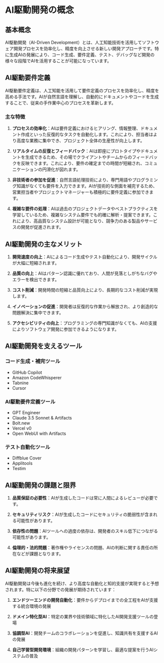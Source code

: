# AI駆動開発の概念

## 基本概念

AI駆動開発（AI-Driven Development）とは、人工知能技術を活用してソフトウェア開発プロセスを効率化し、精度を向上させる新しい開発アプローチです。特に生成AIの発展により、コード生成、要件定義、テスト、デバッグなど開発の様々な段階でAIを活用することが可能になっています。

## AI駆動要件定義

AI駆動要件定義は、人工知能を活用して要件定義のプロセスを効率化し、精度を高める手法です。AIが自然言語を理解し、自動的にドキュメントやコードを生成することで、従来の手作業中心のプロセスを革新します。

### 主な特徴

1. **プロセスの効率化**：AIは要件定義におけるヒアリング、情報整理、ドキュメント作成といった反復的なタスクを自動化します。これにより、担当者はより高度な業務に集中でき、プロジェクト全体の生産性が向上します。

2. **リアルタイムの反復とフィードバック**：AIは即座にプロトタイプやドキュメントを生成できるため、その場でクライアントやチームからのフィードバックを反映できます。これにより、要件の確定までの時間が短縮され、コミュニケーションの円滑化が図れます。

3. **非技術者の参加を促進**：自然言語処理技術により、専門用語やプログラミング知識がなくても要件を入力できます。AIが技術的な側面を補完するため、営業担当者やプロジェクトマネージャーも積極的に要件定義に参加できます。

4. **複雑な要件の処理**：AIは過去のプロジェクトデータやベストプラクティスを学習しているため、複雑なシステム要件でも的確に解析・提案できます。これにより、高品質なシステム設計が可能となり、競争力のある製品やサービスの開発が促進されます。

## AI駆動開発の主なメリット

1. **開発速度の向上**：AIによるコード生成やテスト自動化により、開発サイクルが大幅に短縮されます。

2. **品質の向上**：AIはパターン認識に優れており、人間が見落としがちなバグやエラーを検出できます。

3. **コスト削減**：開発時間の短縮と品質向上により、長期的なコスト削減が実現します。

4. **イノベーションの促進**：開発者は反復的な作業から解放され、より創造的な問題解決に集中できます。

5. **アクセシビリティの向上**：プログラミングの専門知識がなくても、AIの支援によりソフトウェア開発に参加できるようになります。

## AI駆動開発を支えるツール

### コード生成・補完ツール
- GitHub Copilot
- Amazon CodeWhisperer
- Tabnine
- Cursor

### AI駆動要件定義ツール
- GPT Engineer
- Claude 3.5 Sonnet & Artifacts
- Bolt.new
- Vercel v0
- Open WebUI with Artifacts

### テスト自動化ツール
- Diffblue Cover
- Applitools
- Testim

## AI駆動開発の課題と限界

1. **品質保証の必要性**：AIが生成したコードは常に人間によるレビューが必要です。

2. **セキュリティリスク**：AIが生成したコードにセキュリティの脆弱性が含まれる可能性があります。

3. **依存性の問題**：AIツールへの過度の依存は、開発者のスキル低下につながる可能性があります。

4. **倫理的・法的問題**：著作権やライセンスの問題、AIの判断に関する責任の所在などが課題となります。

## AI駆動開発の将来展望

AI駆動開発は今後も進化を続け、より高度な自動化と知的支援が実現すると予想されます。特に以下の分野での発展が期待されています：

1. **エンドツーエンドの開発自動化**：要件からデプロイまでの全工程をAIが支援する統合環境の発展

2. **ドメイン特化型AI**：特定の業界や技術領域に特化したAI開発支援ツールの登場

3. **協調型AI**：開発チームのコラボレーションを促進し、知識共有を支援するAIの発展

4. **自己学習型開発環境**：組織の開発パターンを学習し、最適な提案を行うAIシステムの普及

